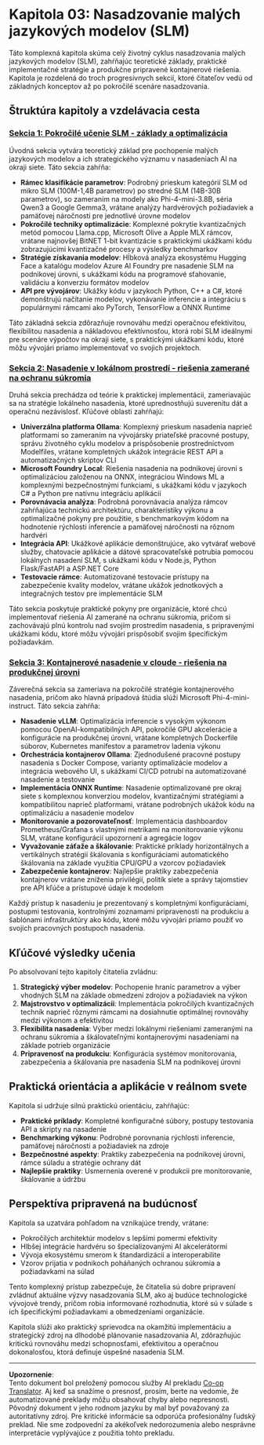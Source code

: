 <!--
CO_OP_TRANSLATOR_METADATA:
{
  "original_hash": "6cf75ae5b01949656a3ad41425c7ffe4",
  "translation_date": "2025-09-18T19:03:17+00:00",
  "source_file": "Module03/README.md",
  "language_code": "sk"
}
-->
# Kapitola 03: Nasadzovanie malých jazykových modelov (SLM)

Táto komplexná kapitola skúma celý životný cyklus nasadzovania malých jazykových modelov (SLM), zahŕňajúc teoretické základy, praktické implementačné stratégie a produkčne pripravené kontajnerové riešenia. Kapitola je rozdelená do troch progresívnych sekcií, ktoré čitateľov vedú od základných konceptov až po pokročilé scenáre nasadzovania.

## Štruktúra kapitoly a vzdelávacia cesta

### **[Sekcia 1: Pokročilé učenie SLM - základy a optimalizácia](./01.SLMAdvancedLearning.md)**
Úvodná sekcia vytvára teoretický základ pre pochopenie malých jazykových modelov a ich strategického významu v nasadeniach AI na okraji siete. Táto sekcia zahŕňa:

- **Rámec klasifikácie parametrov**: Podrobný prieskum kategórií SLM od mikro SLM (100M-1,4B parametrov) po stredné SLM (14B-30B parametrov), so zameraním na modely ako Phi-4-mini-3.8B, séria Qwen3 a Google Gemma3, vrátane analýzy hardvérových požiadaviek a pamäťovej náročnosti pre jednotlivé úrovne modelov
- **Pokročilé techniky optimalizácie**: Komplexné pokrytie kvantizačných metód pomocou Llama.cpp, Microsoft Olive a Apple MLX rámcov, vrátane najnovšej BitNET 1-bit kvantizácie s praktickými ukážkami kódu zobrazujúcimi kvantizačné procesy a výsledky benchmarkov
- **Stratégie získavania modelov**: Hĺbková analýza ekosystému Hugging Face a katalógu modelov Azure AI Foundry pre nasadenie SLM na podnikovej úrovni, s ukážkami kódu na programové sťahovanie, validáciu a konverziu formátov modelov
- **API pre vývojárov**: Ukážky kódu v jazykoch Python, C++ a C#, ktoré demonštrujú načítanie modelov, vykonávanie inferencie a integráciu s populárnymi rámcami ako PyTorch, TensorFlow a ONNX Runtime

Táto základná sekcia zdôrazňuje rovnováhu medzi operačnou efektivitou, flexibilitou nasadenia a nákladovou efektívnosťou, ktorá robí SLM ideálnymi pre scenáre výpočtov na okraji siete, s praktickými ukážkami kódu, ktoré môžu vývojári priamo implementovať vo svojich projektoch.

### **[Sekcia 2: Nasadenie v lokálnom prostredí - riešenia zamerané na ochranu súkromia](./02.DeployingSLMinLocalEnv.md)**
Druhá sekcia prechádza od teórie k praktickej implementácii, zameriavajúc sa na stratégie lokálneho nasadenia, ktoré uprednostňujú suverenitu dát a operačnú nezávislosť. Kľúčové oblasti zahŕňajú:

- **Univerzálna platforma Ollama**: Komplexný prieskum nasadenia naprieč platformami so zameraním na vývojársky priateľské pracovné postupy, správu životného cyklu modelov a prispôsobenie prostredníctvom Modelfiles, vrátane kompletných ukážok integrácie REST API a automatizačných skriptov CLI
- **Microsoft Foundry Local**: Riešenia nasadenia na podnikovej úrovni s optimalizáciou založenou na ONNX, integráciou Windows ML a komplexnými bezpečnostnými funkciami, s ukážkami kódu v jazykoch C# a Python pre natívnu integráciu aplikácií
- **Porovnávacia analýza**: Podrobná porovnávacia analýza rámcov zahŕňajúca technickú architektúru, charakteristiky výkonu a optimalizačné pokyny pre použitie, s benchmarkovým kódom na hodnotenie rýchlosti inferencie a pamäťovej náročnosti na rôznom hardvéri
- **Integrácia API**: Ukážkové aplikácie demonštrujúce, ako vytvárať webové služby, chatovacie aplikácie a dátové spracovateľské potrubia pomocou lokálnych nasadení SLM, s ukážkami kódu v Node.js, Python Flask/FastAPI a ASP.NET Core
- **Testovacie rámce**: Automatizované testovacie prístupy na zabezpečenie kvality modelov, vrátane ukážok jednotkových a integračných testov pre implementácie SLM

Táto sekcia poskytuje praktické pokyny pre organizácie, ktoré chcú implementovať riešenia AI zamerané na ochranu súkromia, pričom si zachovávajú plnú kontrolu nad svojím prostredím nasadenia, s pripravenými ukážkami kódu, ktoré môžu vývojári prispôsobiť svojim špecifickým požiadavkám.

### **[Sekcia 3: Kontajnerové nasadenie v cloude - riešenia na produkčnej úrovni](./03.DeployingSLMinCloud.md)**
Záverečná sekcia sa zameriava na pokročilé stratégie kontajnerového nasadenia, pričom ako hlavná prípadová štúdia slúži Microsoft Phi-4-mini-instruct. Táto sekcia zahŕňa:

- **Nasadenie vLLM**: Optimalizácia inferencie s vysokým výkonom pomocou OpenAI-kompatibilných API, pokročilé GPU akcelerácie a konfigurácie na produkčnej úrovni, vrátane kompletných Dockerfile súborov, Kubernetes manifestov a parametrov ladenia výkonu
- **Orchestrácia kontajnerov Ollama**: Zjednodušené pracovné postupy nasadenia s Docker Compose, varianty optimalizácie modelov a integrácia webového UI, s ukážkami CI/CD potrubí na automatizované nasadenie a testovanie
- **Implementácia ONNX Runtime**: Nasadenie optimalizované pre okraj siete s komplexnou konverziou modelov, kvantizačnými stratégiami a kompatibilitou naprieč platformami, vrátane podrobných ukážok kódu na optimalizáciu a nasadenie modelov
- **Monitorovanie a pozorovateľnosť**: Implementácia dashboardov Prometheus/Grafana s vlastnými metrikami na monitorovanie výkonu SLM, vrátane konfigurácií upozornení a agregácie logov
- **Vyvažovanie záťaže a škálovanie**: Praktické príklady horizontálnych a vertikálnych stratégií škálovania s konfiguráciami automatického škálovania na základe využitia CPU/GPU a vzorcov požiadaviek
- **Zabezpečenie kontajnerov**: Najlepšie praktiky zabezpečenia kontajnerov vrátane zníženia privilégií, politík siete a správy tajomstiev pre API kľúče a prístupové údaje k modelom

Každý prístup k nasadeniu je prezentovaný s kompletnými konfiguráciami, postupmi testovania, kontrolnými zoznamami pripravenosti na produkciu a šablónami infraštruktúry ako kódu, ktoré môžu vývojári priamo použiť vo svojich pracovných postupoch nasadenia.

## Kľúčové výsledky učenia

Po absolvovaní tejto kapitoly čitatelia zvládnu:

1. **Strategický výber modelov**: Pochopenie hraníc parametrov a výber vhodných SLM na základe obmedzení zdrojov a požiadaviek na výkon
2. **Majstrovstvo v optimalizácii**: Implementácia pokročilých kvantizačných techník naprieč rôznymi rámcami na dosiahnutie optimálnej rovnováhy medzi výkonom a efektivitou
3. **Flexibilita nasadenia**: Výber medzi lokálnymi riešeniami zameranými na ochranu súkromia a škálovateľnými kontajnerovými nasadeniami na základe potrieb organizácie
4. **Pripravenosť na produkciu**: Konfigurácia systémov monitorovania, zabezpečenia a škálovania pre nasadenia SLM na podnikovej úrovni

## Praktická orientácia a aplikácie v reálnom svete

Kapitola si udržuje silnú praktickú orientáciu, zahŕňajúc:

- **Praktické príklady**: Kompletné konfiguračné súbory, postupy testovania API a skripty na nasadenie
- **Benchmarking výkonu**: Podrobné porovnania rýchlosti inferencie, pamäťovej náročnosti a požiadaviek na zdroje
- **Bezpečnostné aspekty**: Praktiky zabezpečenia na podnikovej úrovni, rámce súladu a stratégie ochrany dát
- **Najlepšie praktiky**: Usmernenia overené v produkcii pre monitorovanie, škálovanie a údržbu

## Perspektíva pripravená na budúcnosť

Kapitola sa uzatvára pohľadom na vznikajúce trendy, vrátane:

- Pokročilých architektúr modelov s lepšími pomermi efektivity
- Hlbšej integrácie hardvéru so špecializovanými AI akcelerátormi
- Vývoja ekosystému smerom k štandardizácii a interoperabilite
- Vzorov prijatia v podnikoch poháňaných ochranou súkromia a požiadavkami na súlad

Tento komplexný prístup zabezpečuje, že čitatelia sú dobre pripravení zvládnuť aktuálne výzvy nasadzovania SLM, ako aj budúce technologické vývojové trendy, pričom robia informované rozhodnutia, ktoré sú v súlade s ich špecifickými požiadavkami a obmedzeniami organizácie.

Kapitola slúži ako praktický sprievodca na okamžitú implementáciu a strategický zdroj na dlhodobé plánovanie nasadzovania AI, zdôrazňujúc kritickú rovnováhu medzi schopnosťami, efektivitou a operačnou dokonalosťou, ktorá definuje úspešné nasadenia SLM.

---

**Upozornenie**:  
Tento dokument bol preložený pomocou služby AI prekladu [Co-op Translator](https://github.com/Azure/co-op-translator). Aj keď sa snažíme o presnosť, prosím, berte na vedomie, že automatizované preklady môžu obsahovať chyby alebo nepresnosti. Pôvodný dokument v jeho rodnom jazyku by mal byť považovaný za autoritatívny zdroj. Pre kritické informácie sa odporúča profesionálny ľudský preklad. Nie sme zodpovední za akékoľvek nedorozumenia alebo nesprávne interpretácie vyplývajúce z použitia tohto prekladu.